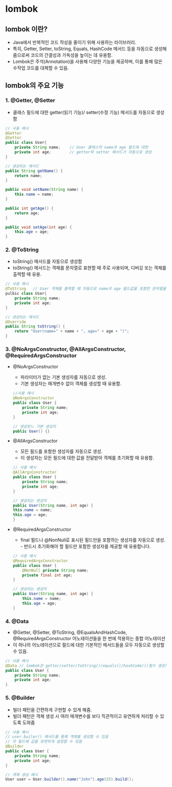 # lombok
## lombok 이란?
-  Java에서 반복적인 코드 작성을 줄이기 위해 사용하는 라이브러리.
- 특히, Getter, Setter, toString, Equals, HashCode 메서드 등을 자동으로 생성해 줌으로써 코드의 간결성과 가독성을 높이는 데 유용함. 
- Lombok은 주석(Annotation)을 사용해 다양한 기능을 제공하며, 이를 통해 많은 수작업 코드를 대체할 수 있음.

## lombok의 주요 기능
### 1. @Getter, @Setter
- 클래스 필드에 대한 getter(읽기 기능)/ setter(수정 기능) 메서드를 자동으로 생성함

```java
// 사용 예시
@Getter 
@Setter
public class User{
    private String name;    // User 클래스의 name과 age 필드에 대한
    private int age;        // getter와 setter 메서드가 자동으로 생성
}

// 생성되는 메서드
public String getName() {
    return name;
}

public void setName(String name) {
    this.name = name;
}

public int getAge() {
    return age;
}

public void setAge(int age) {
    this.age = age;
}

```

### 2. @ToString
- toString() 메서드를 자동으로 생성함
- toString() 메서드는 객체를 문자열로 표현할 때 주로 사용되며, 디버깅 또는 객체를 출력할 때 유용.

```java
// 사용 예시 
@ToString   // User 객체를 출력할 때 자동으로 name과 age 필드값을 포함한 문자열을 반환하는 메서드 생성
pulbic class User{
    private String name;
    private int age;
}

// 생성되는 메서드
@Override
public String toString() {
    return "User(name=" + name + ", age=" + age + ")";
}
```

### 3. @NoArgsConstructor, @AllArgsConstructor, @RequiredArgsConstructor
- @NoArgsConstructor
    - 파라미터가 없는 기본 생성자를 자동으로 생성.
    - 기본 생성자는 매개변수 없이 객체를 생성할 때 유용함.

    ```java
    //사용 예시
    @NoArgsConstructor
    public class User {
        private String name;
        private int age;
    }

    // 생성된느 기본 생성자
    public User() {}
    ```

- @AllArgsConstructor
    - 모든 필드를 포함한 생성자를 자동으로 생성. 
    - 이 생성자는 모든 필드에 대한 값을 전달받아 객체를 초기화할 때 유용함.
    
    ```java
    // 사용 예시
    @AllArgsConstructor
    public class User {
        private String name;
        private int age;
    }

    // 생성되는 생성자
    public User(String name, int age) {
    this.name = name;
    this.age = age;
    }
    ```

- @RequiredArgsConstructor
    - final 필드나 @NonNull로 표시된 필드만을 포함하는 생성자를 자동으로 생성. - 반드시 초기화해야 할 필드만 포함한 생성자를 제공할 때 유용합니다.

    ```java
    // 사용 예시
    @RequiredArgsConstructor
    public class User {
        @NonNull private String name;
        private final int age;
    }
    
    // 생성되는 생성자
    public User(String name, int age) {
        this.name = name;
        this.age = age;
    }
    ```

### 4. @Data
- @Getter, @Setter, @ToString, @EqualsAndHashCode, @RequiredArgsConstructor 어노테이션들을 한 번에 적용하는 종합 어노테이션
- 이 하나의 어노테이션으로 필드에 대한 기본적인 메서드들을 모두 자동으로 생성할 수 있음.

```java
// 사용 예시
@Data // lombok은 getter/setter/toString()/equals()/hashCode()/필수 생성자등을 자동으로 생성
public class User {
    private String name;
    private int age;
}
```

### 5. @Builder
- 빌더 패턴을 간편하게 구현할 수 있게 해줌.
- 빌더 패턴은 객체 생성 시 여러 매개변수를 보다 직관적이고 유연하게 처리할 수 있도록 도와줌

```java
// 사용 예시
// user.builer() 메서드를 통해 객체를 생성할 수 있음
// 각 필드에 값을 유연하게 설정할 수 있음
@Builder    
public class User {
    private String name;
    private int age;
}

// 객체 생성 예시
User user = User.builder().name("John").age(25).build();
```
